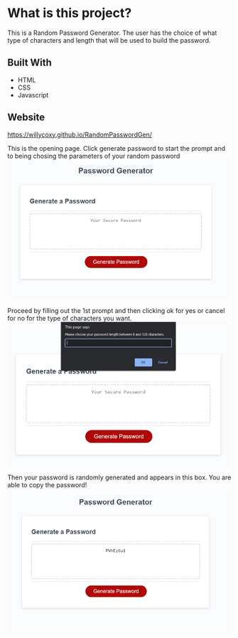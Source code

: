 # What is this project?
This is a Random Password Generator. The user has the choice of what type of characters and length that will be used to build the password. 

## Built With 
* HTML 
* CSS 
* Javascript 

## Website
https://willycoxy.github.io/RandomPasswordGen/

This is the opening page. Click generate password to start the prompt and to being chosing the parameters of your random password
![alt text](/assets/Capture1.PNG?raw=true)

Proceed by filling out the 1st prompt and then clicking ok for yes or cancel for no for the type of characters you want.
![alt text](/assets/Capture2.PNG?raw=true)

Then your password is randomly generated and appears in this box. You are able to copy the password! 
![alt text](/assets/Capture3.PNG?raw=true)
